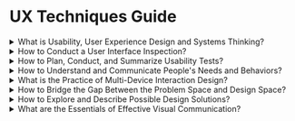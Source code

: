 # UX Techniques Guide

<div class="accordion">

<details>
  <summary>What is Usability, User Experience Design and Systems Thinking?</summary>

[Agile](ux-techniques-guide/01.what-is-usability-and-user-experience-design/agile-ux.md ':include')

[Bias](ux-techniques-guide/01.what-is-usability-and-user-experience-design/bias.md ':include')

[Design Ethics](ux-techniques-guide/01.what-is-usability-and-user-experience-design/design-ethics.md ':include')

[Hypothesis](ux-techniques-guide/01.what-is-usability-and-user-experience-design/hypothesis.md ':include')

[Outcomes](ux-techniques-guide/01.what-is-usability-and-user-experience-design/outcomes.md ':include')

[Problem Statements](ux-techniques-guide/03.what-is-the-practice-of-multidevice-interaction-design/problem-statements.md ':include')

[Scenario-based Design](ux-techniques-guide/01.what-is-usability-and-user-experience-design/scenario-based-design.md ':include')

[Systems Thinking](ux-techniques-guide/01.what-is-usability-and-user-experience-design/systems-thinking.md ':include')

[Usability](ux-techniques-guide/01.what-is-usability-and-user-experience-design/usability.md ':include')

[User Experience Design](ux-techniques-guide/01.what-is-usability-and-user-experience-design/user-experience-design.md ':include')

[User Interface Design](ux-techniques-guide/01.what-is-usability-and-user-experience-design/user-interface-design.md ':include')

</details>

<details>
  <summary>How to Conduct a User Interface Inspection? </summary>

[Cognitive Walkthrough](ux-techniques-guide/07.how-to-conduct-a-user-interface-inspection/cognitive-walkthroughs.md ':include')

[Heuristic Evaluations](ux-techniques-guide/07.how-to-conduct-a-user-interface-inspection/heuristic-evaluations.md ':include')

</details>

<details>
  <summary>How to Plan, Conduct, and Summarize Usability Tests?</summary>

[Rapid Iterative Testing and Evaluation (RITE) Method](ux-techniques-guide/08.how-to-plan-conduct-and-summarize-usability-tests/rapid-iterative-testing-and-evaluation-method.md ':include')

[Usability Test Reports](ux-techniques-guide/08.how-to-plan-conduct-and-summarize-usability-tests/usability-test-reports.md ':include')

[Usability Test Surveys](ux-techniques-guide/08.how-to-plan-conduct-and-summarize-usability-tests/usability-test-surveys.md ':include')

[Usability Test Tasks](ux-techniques-guide/08.how-to-plan-conduct-and-summarize-usability-tests/usability-test-tasks.md ':include')

[Usability Testing](ux-techniques-guide/08.how-to-plan-conduct-and-summarize-usability-tests/usability-testing-formal.md ':include')

[Informal (Guerilla) Usability Testing](ux-techniques-guide/08.how-to-plan-conduct-and-summarize-usability-tests/usability-testing-informal.md ':include')

[Remote Usability Testing](ux-techniques-guide/08.how-to-plan-conduct-and-summarize-usability-tests/usability-testing-remote.md ':include')

</details>

<details>
  <summary>How to Understand and Communicate People's Needs and Behaviors?</summary>

[Affinity Diagrams](ux-techniques-guide/02.how-to-understand-and-communicate-peoples-needs-and-behaviors/affinity-diagrams.md ':include')

[Card Sorts](ux-techniques-guide/02.how-to-understand-and-communicate-peoples-needs-and-behaviors/card-sorts.md ':include')

[Contextual Inquiry](ux-techniques-guide/02.how-to-understand-and-communicate-peoples-needs-and-behaviors/contextual-inquiry.md ':include')

[Remote Contextual Inquiry](ux-techniques-guide/02.how-to-understand-and-communicate-peoples-needs-and-behaviors/contextual-inquiry-remote.md ':include')

[Diary Studies](ux-techniques-guide/02.how-to-understand-and-communicate-peoples-needs-and-behaviors/diary-studies.md ':include')

[Discovery Research](ux-techniques-guide/02.how-to-understand-and-communicate-peoples-needs-and-behaviors/discovery-research.md ':include')

[Empathy Maps](ux-techniques-guide/02.how-to-understand-and-communicate-peoples-needs-and-behaviors/empathy-maps.md ':include')

[Five Whys](ux-techniques-guide/02.how-to-understand-and-communicate-peoples-needs-and-behaviors/five-whys.md ':include')

[Interviews](ux-techniques-guide/02.how-to-understand-and-communicate-peoples-needs-and-behaviors/interviews.md ':include')

[Job Stories](ux-techniques-guide/02.how-to-understand-and-communicate-peoples-needs-and-behaviors/job-stories.md ':include')

[Personas](ux-techniques-guide/02.how-to-understand-and-communicate-peoples-needs-and-behaviors/personas.md ':include')

[Proto-Personas](ux-techniques-guide/02.how-to-understand-and-communicate-peoples-needs-and-behaviors/personas-proto.md ':include')

[Problem Framing](ux-techniques-guide/02.how-to-understand-and-communicate-peoples-needs-and-behaviors/problem-framing.md ':include')

[Story Maps](ux-techniques-guide/02.how-to-understand-and-communicate-peoples-needs-and-behaviors/story-maps.md ':include')

[Surveys](ux-techniques-guide/02.how-to-understand-and-communicate-peoples-needs-and-behaviors/surveys.md ':include')

[Task Analysis](ux-techniques-guide/02.how-to-understand-and-communicate-peoples-needs-and-behaviors/task-analysis.md ':include')

[Thematic Analysis](ux-techniques-guide/02.how-to-understand-and-communicate-peoples-needs-and-behaviors/thematic-analysis.md ':include')

[User Profiles](ux-techniques-guide/02.how-to-understand-and-communicate-peoples-needs-and-behaviors/user-profiles.md ':include')

[User Research](ux-techniques-guide/02.how-to-understand-and-communicate-peoples-needs-and-behaviors/user-research.md ':include')

[Informal (Guerilla) User Research](ux-techniques-guide/02.how-to-understand-and-communicate-peoples-needs-and-behaviors/user-research-informal.md ':include')

[User Stories](ux-techniques-guide/02.how-to-understand-and-communicate-peoples-needs-and-behaviors/user-stories.md ':include')

</details>

<details>
  <summary>What is the Practice of Multi-Device Interaction Design? </summary>

[Content Inventories](ux-techniques-guide/03.what-is-the-practice-of-multidevice-interaction-design/content-inventories.md ':include')

[Content Prioritization](ux-techniques-guide/03.what-is-the-practice-of-multidevice-interaction-design/content-prioritization.md ':include')

[Designing for Touch](ux-techniques-guide/03.what-is-the-practice-of-multidevice-interaction-design/designing-for-touch.md ':include')

[Interaction Design](ux-techniques-guide/03.what-is-the-practice-of-multidevice-interaction-design/interaction-design.md ':include')

[Mobile and Multi-device Web Design](ux-techniques-guide/03.what-is-the-practice-of-multidevice-interaction-design/mobile-and-multidevice-web-design.md ':include')

[Responsive HTML Frameworks](ux-techniques-guide/03.what-is-the-practice-of-multidevice-interaction-design/responsive-html-frameworks.md ':include')

[Responsive Web Design](ux-techniques-guide/03.what-is-the-practice-of-multidevice-interaction-design/responsive-web-design.md ':include')

</details>

<details>
  <summary>How to Bridge the Gap Between the Problem Space and Design Space? </summary>

[Accessibility](ux-techniques-guide/04.how-to-bridge-the-gap-between-the-problem-space-and-design-space/accessibility.md ':include')

[Chatbots](ux-techniques-guide/04.how-to-bridge-the-gap-between-the-problem-space-and-design-space/chatbots.md ':include')

[Cognitive Psychology](ux-techniques-guide/04.how-to-bridge-the-gap-between-the-problem-space-and-design-space/cognitive-psychology.md ':include')

[Conceptual Models](ux-techniques-guide/04.how-to-bridge-the-gap-between-the-problem-space-and-design-space/conceptual-models.md ':include')

[Emotional Design](ux-techniques-guide/04.how-to-bridge-the-gap-between-the-problem-space-and-design-space/emotional-design.md ':include')

[Empty States](ux-techniques-guide/04.how-to-bridge-the-gap-between-the-problem-space-and-design-space/empty-states.md ':include')

[Form Design](ux-techniques-guide/04.how-to-bridge-the-gap-between-the-problem-space-and-design-space/form-design.md ':include')

[Handling Errors](ux-techniques-guide/04.how-to-bridge-the-gap-between-the-problem-space-and-design-space/handling-errors.md ':include')

[Inclusive Design](ux-techniques-guide/04.how-to-bridge-the-gap-between-the-problem-space-and-design-space/inclusive-design.md ':include')

[Information Architecture](ux-techniques-guide/04.how-to-bridge-the-gap-between-the-problem-space-and-design-space/information-architecture.md ':include')

[Machine Learning](ux-techniques-guide/04.how-to-bridge-the-gap-between-the-problem-space-and-design-space/machine-learning.md ':include')

[Natural User Interfaces](ux-techniques-guide/04.how-to-bridge-the-gap-between-the-problem-space-and-design-space/natural-user-interfaces.md ':include')

</details>

<details>
  <summary>How to Explore and Describe Possible Design Solutions?</summary>

[Brainstorming](ux-techniques-guide/05.how-to-explore-and-describe-possible-design-solutions/brainstorming.md ':include')

[Concept Maps](ux-techniques-guide/05.how-to-explore-and-describe-possible-design-solutions/concept-maps.md ':include')

[Conceptualizing Interaction](ux-techniques-guide/05.how-to-explore-and-describe-possible-design-solutions/conceptualizing-interaction.md ':include')

[Design Patterns](ux-techniques-guide/05.how-to-explore-and-describe-possible-design-solutions/design-patterns.md ':include')

[Design Systems](ux-techniques-guide/05.how-to-explore-and-describe-possible-design-solutions/design-systems.md ':include')

[Problem Reframing](ux-techniques-guide/05.how-to-explore-and-describe-possible-design-solutions/problem-reframing.md ':include')

[Process Flows](ux-techniques-guide/05.how-to-explore-and-describe-possible-design-solutions/process-flows.md ':include')

[Prototyping](ux-techniques-guide/05.how-to-explore-and-describe-possible-design-solutions/prototyping.md ':include')

[Scenarios](ux-techniques-guide/05.how-to-explore-and-describe-possible-design-solutions/scenarios.md ':include')

[Site Maps](ux-techniques-guide/05.how-to-explore-and-describe-possible-design-solutions/site-maps.md ':include')

[Sketching](ux-techniques-guide/05.how-to-explore-and-describe-possible-design-solutions/sketching.md ':include')

[Storyboards](ux-techniques-guide/05.how-to-explore-and-describe-possible-design-solutions/storyboards.md ':include')

[Wireflows](ux-techniques-guide/05.how-to-explore-and-describe-possible-design-solutions/wireflows.md ':include')

[Wireframes](ux-techniques-guide/05.how-to-explore-and-describe-possible-design-solutions/wireframes.md ':include')

</details>

<details>
  <summary>What are the Essentials of Effective Visual Communication?</summary>

[Color](ux-techniques-guide/06.what-are-the-essentials-of-visual-interface-design/color.md ':include')

[Color Tools](ux-techniques-guide/06.what-are-the-essentials-of-visual-interface-design/color-tools.md ':include')

[Grids](ux-techniques-guide/06.what-are-the-essentials-of-visual-interface-design/grids.md ':include')

[Hierarchy](ux-techniques-guide/06.what-are-the-essentials-of-visual-interface-design/hierarchy.md ':include')

[Icons](ux-techniques-guide/06.what-are-the-essentials-of-visual-interface-design/icons.md ':include')

[Interface Animation](ux-techniques-guide/06.what-are-the-essentials-of-visual-interface-design/interface-animation.md ':include')

[Layout](ux-techniques-guide/06.what-are-the-essentials-of-visual-interface-design/layout.md ':include')

[Terminology](ux-techniques-guide/06.what-are-the-essentials-of-visual-interface-design/terminology.md ':include')

[Typography](ux-techniques-guide/06.what-are-the-essentials-of-visual-interface-design/typography.md ':include')

[Visual Design Principles (CRAP)](ux-techniques-guide/06.what-are-the-essentials-of-visual-interface-design/visual-design-principles.md ':include')

[Visual Interface Design](ux-techniques-guide/06.what-are-the-essentials-of-visual-interface-design/visual-interface-design.md ':include')

</details>

</div>
